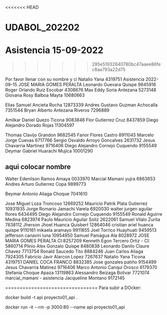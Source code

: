 <<<<<<< HEAD
# UDABOL_202202
Asistencia 15-09-2022
=======

>>>>>>> 295e51932640780bc47aaee86fec8aa793a22d75

Por favor llenar con su nombre y ci
Natalio Yana 4319751
Asistencia 2022-09-15
JOSE MARIA GOMES PERALTA
Leonardo Guevara Quispe 9845916
Roger Orlando Ruiz Escobar 4308676
Max Eddy Soria Antezana 5273148
Giovana Rosy Balboa Mayta 10680663

 Elias Samuel Ancieta Rocha 12873339
Andres Gustavo Guzman Achocalla 7351544
Bryan Alberto Antezana Riveros 7296889

Amilkar Daniel Quezo Ticona 9083846
Flor Gutierrez Cruz 8437859
Diego Alejandro Dorado Rojas 11304597

Thomas Clavijo Grandon 9682545
Fanor Flores Castro 8911045
Marcelo Jorge Cuevas 6717766
Sergio Osvaldo Arroyo Goncalves 2631732
Jesus Chavarria Martinez 9716406
Diego Alejandro Cornejo Cuquendo 9155549
Deymar Gabriel Huarachi Mujica  10001290
## aqui colocar nombre

Walter Edenilson Ramos Amaya 0033970
Marcial Mamani yujra 6863653
Andres Arturo Gutierrez Copa 9899773

Beymar Antonio Aliaga Choque 7041610

Jose Miguel Loza Troncoso 12669252
Mauricio Patrik Plata Gutierrez 10931935
Jorge Romario Jamachi Varela 6920030
walter jurgen aguilar flores 6434495
Diego Alejandro Cornejo Cuquendo 9155549
Ronald Aguirre Medina 6823974
Paulo Mauricio Aguilar Soliz 2622061
Samuel Vilalo Zurita 7838112
Jherson Jhoel Huanca Quisbert 12864046
cristian ariel huanca quispe 9110161
mikaela aramayo 9911855
Joel Torrico Huayhuati 9459513
jefferson canaviri luna 10954950
Samuel Paniagua Ala 8028972
JOSE MARIA GOMES PERALTA CI:8257209
Kenneth Egon Tercero Ortiz - CI: 5860714
Plinio Alex Gonzalo Quispe 8480838
Leonardo Danilo Claure Chavez 7713754
Ronald Saucedo Tito 8884246
Juan Carlos Aliaga 7924305
Fabricio Javir Alarcon Lopez 7267637
Natalio Yana Ticona 4319751
DANIEL COCA FRANCO 8832385
Jose gonzales patiño 9154499
Jesus Chavarria Matinez 9716406
Marco Antonio Canqui Orosco 6179370
Stefania Choque Apaza 13119863
Alessandro Beizaga Bolivar 7721074
marcial_mamani - asistencia
Jacqueline Montano 9172145



================================
Para subir  a DOcker:

docker build -t api proyecto01_api .

docker run -it --rm -p 3000:80 --name api proyecto01_api